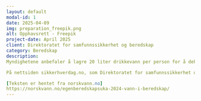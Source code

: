 ```yaml
---
layout: default
modal-id: 1
date: 2025-04-09
img: preparation_freepik.png
alt: Opphavsrett - Freepik
project-date: April 2025
client: Direktoratet for samfunnssikkerhet og beredskap
category: Beredskap
description:
Myndighetene anbefaler å lagre 20 liter drikkevann per person for å dekke minimumsbehovet for en uke, dersom noe skulle skje med vannet i springen.

På nettsiden sikkerhverdag.no, som Direktoratet for samfunnssikkerhet og beredskap (DSB) står bak, finnes blant annet gode tips og råd knyttet til lagring av vann. Følger innbyggerne rådene kan vannet fint lagres i årevis, og fortsatt være trygt å drikke.

[Teksten er hentet fra norskvann.no]
https://norskvann.no/egenberedskapsuka-2024-vann-i-beredskap/
---
```

